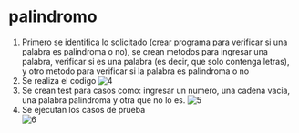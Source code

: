 # palindromo
1. Primero se identifica lo solicitado (crear programa para verificar si una palabra es palindroma o no), se crean metodos para ingresar una palabra, verificar si es una palabra (es decir, que solo contenga letras), y otro metodo para verificar si la palabra es palindroma o no
3. Se realiza el codigo
![4](https://github.com/LeandroEsteban/palindromo/assets/127903058/5b81840a-ca50-4458-9cf0-6b434cacd647)
4. Se crean test para casos como: ingresar un numero, una cadena vacia, una palabra palindroma y otra que no lo es.
![5](https://github.com/LeandroEsteban/palindromo/assets/127903058/b564e389-ff94-4bfd-b599-e98353ce7481)
5. Se ejecutan los casos de prueba   
![6](https://github.com/LeandroEsteban/palindromo/assets/127903058/17bdd2f5-37c8-4c19-b8f6-9f7b2a988795)
